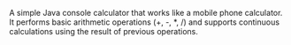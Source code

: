 A simple Java console calculator that works like a mobile phone calculator. It performs basic arithmetic operations (+, -, *, /) and supports continuous calculations using the result of previous operations.
